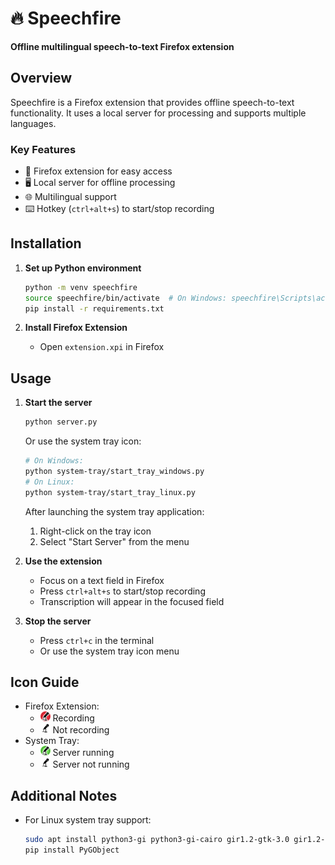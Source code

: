 # 🔥 Speechfire

**Offline multilingual speech-to-text Firefox extension**

## Overview

Speechfire is a Firefox extension that provides offline speech-to-text functionality. It uses a local server for processing and supports multiple languages.

### Key Features

- 🦊 Firefox extension for easy access
- 🖥️ Local server for offline processing
- 🌐 Multilingual support
- ⌨️ Hotkey (`ctrl+alt+s`) to start/stop recording

## Installation

1. **Set up Python environment**

   ```bash
   python -m venv speechfire
   source speechfire/bin/activate  # On Windows: speechfire\Scripts\activate
   pip install -r requirements.txt
   ```

2. **Install Firefox Extension**
   - Open `extension.xpi` in Firefox

## Usage

1. **Start the server**

   ```bash
   python server.py
   ```

   Or use the system tray icon:

   ```bash
   # On Windows:
   python system-tray/start_tray_windows.py
   # On Linux:
   python system-tray/start_tray_linux.py
   ```

   After launching the system tray application:

   1. Right-click on the tray icon
   2. Select "Start Server" from the menu

2. **Use the extension**

   - Focus on a text field in Firefox
   - Press `ctrl+alt+s` to start/stop recording
   - Transcription will appear in the focused field

3. **Stop the server**
   - Press `ctrl+c` in the terminal
   - Or use the system tray icon menu

## Icon Guide

- Firefox Extension:
  - <img src="extension/icon/icon-red.png" alt="Red Icon" width="16" height="16"> Recording
  - <img src="extension/icon/icon.png" alt="White Icon" width="16" height="16"> Not recording
- System Tray:
  - <img src="extension/icon/icon-green.png" alt="Green Icon" width="16" height="16"> Server running
  - <img src="extension/icon/icon.png" alt="White Icon" width="16" height="16"> Server not running

## Additional Notes

- For Linux system tray support:
  ```bash
  sudo apt install python3-gi python3-gi-cairo gir1.2-gtk-3.0 gir1.2-appindicator3-0.1
  pip install PyGObject
  ```
